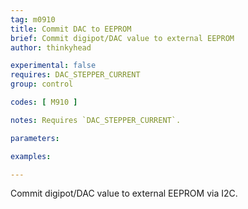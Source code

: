 ```yaml
---
tag: m0910
title: Commit DAC to EEPROM
brief: Commit digipot/DAC value to external EEPROM
author: thinkyhead

experimental: false
requires: DAC_STEPPER_CURRENT
group: control

codes: [ M910 ]

notes: Requires `DAC_STEPPER_CURRENT`.

parameters:

examples:

---
```


Commit digipot/DAC value to external EEPROM via I2C.
